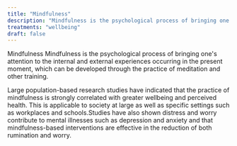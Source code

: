 ```yaml
---
title: "Mindfulness"
description: "Mindfulness is the psychological process of bringing one's attention to the internal and external experiences occurring in the present moment, which can be developed through the practice of meditation and other training."
treatments: "wellbeing"
draft: false
---
```


Mindfulness Mindfulness is the psychological process of bringing one's attention to the internal and external experiences occurring in the present moment, which can be developed through the practice of meditation and other training.

Large population-based research studies have indicated that the practice of mindfulness is strongly correlated with greater wellbeing and perceived health. This is applicable to society at large as well as specific settings such as workplaces and schools.Studies have also shown distress and worry contribute to mental illnesses such as depression and anxiety and that mindfulness-based interventions are effective in the reduction of both rumination and worry.